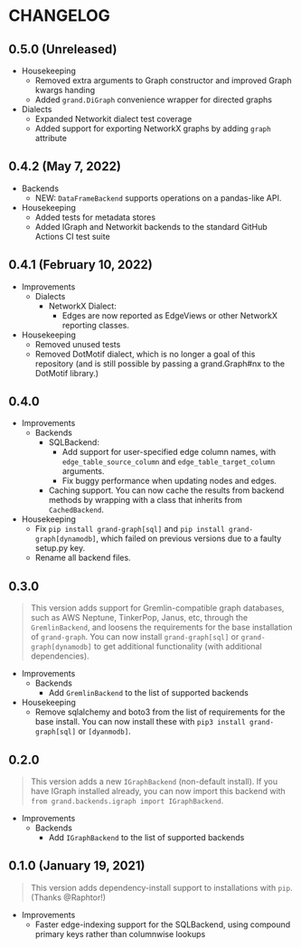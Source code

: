 # CHANGELOG

## **0.5.0** (Unreleased)

-   Housekeeping
    -   Removed extra arguments to Graph constructor and improved Graph kwargs handing
    -   Added `grand.DiGraph` convenience wrapper for directed graphs
-   Dialects
    -   Expanded Networkit dialect test coverage
    -   Added support for exporting NetworkX graphs by adding `graph` attribute

## **0.4.2** (May 7, 2022)

-   Backends
    -   NEW: `DataFrameBackend` supports operations on a pandas-like API.
-   Housekeeping
    -   Added tests for metadata stores
    -   Added IGraph and Networkit backends to the standard GitHub Actions CI test suite

## **0.4.1** (February 10, 2022)

-   Improvements
    -   Dialects
        -   NetworkX Dialect:
            -   Edges are now reported as EdgeViews or other NetworkX reporting classes.
-   Housekeeping
    -   Removed unused tests
    -   Removed DotMotif dialect, which is no longer a goal of this repository (and is still possible by passing a grand.Graph#nx to the DotMotif library.)

## **0.4.0**

-   Improvements
    -   Backends
        -   SQLBackend:
            -   Add support for user-specified edge column names, with `edge_table_source_column` and `edge_table_target_column` arguments.
            -   Fix buggy performance when updating nodes and edges.
        -   Caching support. You can now cache the results from backend methods by wrapping with a class that inherits from `CachedBackend`.
-   Housekeeping
    -   Fix `pip install grand-graph[sql]` and `pip install grand-graph[dynamodb]`, which failed on previous versions due to a faulty setup.py key.
    -   Rename all backend files.

## **0.3.0**

> This version adds support for Gremlin-compatible graph databases, such as AWS Neptune, TinkerPop, Janus, etc, through the `GremlinBackend`, and loosens the requirements for the base installation of `grand-graph`. You can now install `grand-graph[sql]` or `grand-graph[dynamodb]` to get additional functionality (with additional dependencies).

-   Improvements
    -   Backends
        -   Add `GremlinBackend` to the list of supported backends
-   Housekeeping
    -   Remove sqlalchemy and boto3 from the list of requirements for the base install. You can now install these with `pip3 install grand-graph[sql]` or `[dyanmodb]`.

## **0.2.0**

> This version adds a new `IGraphBackend` (non-default install). If you have IGraph installed already, you can now import this backend with `from grand.backends.igraph import IGraphBackend`.

-   Improvements
    -   Backends
        -   Add `IGraphBackend` to the list of supported backends

## **0.1.0** (January 19, 2021)

> This version adds dependency-install support to installations with `pip`. (Thanks @Raphtor!)

-   Improvements
    -   Faster edge-indexing support for the SQLBackend, using compound primary keys rather than columnwise lookups
